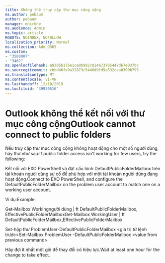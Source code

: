 ```yaml
---
title: Không thể truy cập thư mục công cộng
ms.author: pebaum
author: pebaum
manager: mnirkhe
ms.audience: Admin
ms.topic: article
ROBOTS: NOINDEX, NOFOLLOW
localization_priority: Normal
ms.collection: Adm_O365
ms.custom:
- "3500007"
- "3462"
ms.openlocfilehash: a9305b175e1ca0b992c014a73705447d67e037bc
ms.sourcegitcommit: cbbd46fa9a32873c5446d9fd5a532cea0300b795
ms.translationtype: MT
ms.contentlocale: vi-VN
ms.lasthandoff: 12/10/2019
ms.locfileid: "39959516"
---
```

# <a name="outlook-cannot-connect-to-public-folders"></a><span data-ttu-id="05ce9-102">Outlook không thể kết nối với thư mục công cộng</span><span class="sxs-lookup"><span data-stu-id="05ce9-102">Outlook cannot connect to public folders</span></span>

<span data-ttu-id="05ce9-103">Nếu truy cập thư mục công cộng không hoạt động cho một số người dùng, hãy thử như sau:</span><span class="sxs-lookup"><span data-stu-id="05ce9-103">If public folder access isn't working for few users, try the following:</span></span>

<span data-ttu-id="05ce9-104">Kết nối với EXO PowerShell và đặt cấu hình DefaultPublicFolderMailbox trên tài khoản người dùng sự cố để phù hợp với một tài khoản người dùng đang hoạt động.</span><span class="sxs-lookup"><span data-stu-id="05ce9-104">Connect to EXO PowerShell, and configure the DefaultPublicFolderMailbox on the problem user account to match one on a working user account.</span></span>

<span data-ttu-id="05ce9-105">Ví dụ:</span><span class="sxs-lookup"><span data-stu-id="05ce9-105">Example:</span></span>

<span data-ttu-id="05ce9-106">Get-Mailbox Workingngười dùng | ft DefaultPublicFolderMailbox, EffectivePublicFolderMailbox</span><span class="sxs-lookup"><span data-stu-id="05ce9-106">Get-Mailbox WorkingUser | ft DefaultPublicFolderMailbox,EffectivePublicFolderMailbox</span></span>

<span data-ttu-id="05ce9-107">Set-hộp thư ProblemUser-DefaultPublicFolderMailbox \<giá trị từ lệnh trước></span><span class="sxs-lookup"><span data-stu-id="05ce9-107">Set-Mailbox ProblemUser -DefaultPublicFolderMailbox \<value from previous command></span></span>

<span data-ttu-id="05ce9-108">Hãy đợi ít nhất một giờ để thay đổi có hiệu lực.</span><span class="sxs-lookup"><span data-stu-id="05ce9-108">Wait at least one hour for the change to take effect.</span></span>